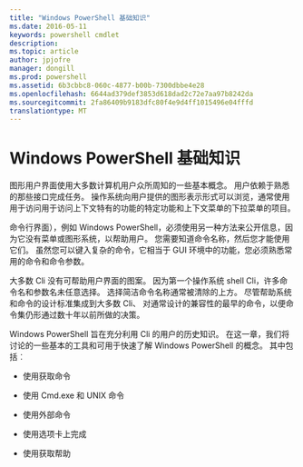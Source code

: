 ```yaml
---
title: "Windows PowerShell 基础知识"
ms.date: 2016-05-11
keywords: powershell cmdlet
description: 
ms.topic: article
author: jpjofre
manager: dongill
ms.prod: powershell
ms.assetid: 6b3cbbc8-060c-4877-b00b-7300dbbe4e28
ms.openlocfilehash: 6644ad379def3853d618dad2c72e7aa97b8242da
ms.sourcegitcommit: 2fa86409b9183dfc80f4e9d4ff1015496e04fffd
translationtype: MT
---
```

# Windows PowerShell 基础知识
图形用户界面使用大多数计算机用户众所周知的一些基本概念。 用户依赖于熟悉的那些接口完成任务。 操作系统向用户提供的图形表示形式可以浏览，通常使用用于访问用于访问上下文特有的功能的特定功能和上下文菜单的下拉菜单的项目。

命令行界面），例如 Windows PowerShell，必须使用另一种方法来公开信息，因为它没有菜单或图形系统，以帮助用户。 您需要知道命令名称，然后您才能使用它们。 虽然您可以键入复杂的命令，它相当于 GUI 环境中的功能，您必须熟悉常用的命令和命令参数。

大多数 Cli 没有可帮助用户界面的图案。 因为第一个操作系统 shell Cli，许多命令名和参数名未任意选择。 选择简洁命令名称通常被清除的上方。 尽管帮助系统和命令的设计标准集成到大多数 Cli、 对通常设计的兼容性的最早的命令，以便命令集仍形通过数十年以前所做的决策。

Windows PowerShell 旨在充分利用 Cli 的用户的历史知识。 在这一章，我们将讨论的一些基本的工具和可用于快速了解 Windows PowerShell 的概念。 其中包括︰

-   使用获取命令

-   使用 Cmd.exe 和 UNIX 命令

-   使用外部命令

-   使用选项卡上完成

-   使用获取帮助

